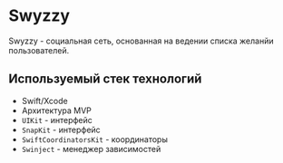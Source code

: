 #  Swyzzy

Swyzzy - социальная сеть, основанная на ведении списка желанйи пользователей.

## Используемый стек технологий

- Swift/Xcode
- Архитектура MVP
- `UIKit` - интерфейс
- `SnapKit` - интерфейс 
- `SwiftCoordinatorsKit` - координаторы
- `Swinject` - менеджер зависимостей


